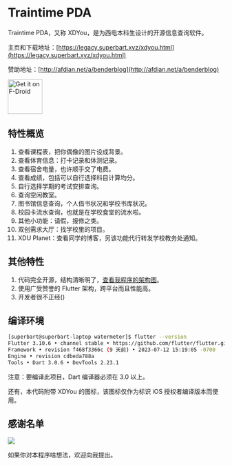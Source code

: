 # Traintime PDA

Traintime PDA，又称 XDYou，是为西电本科生设计的开源信息查询软件。

主页和下载地址：[https://legacy.superbart.xyz/xdyou.html](https://legacy.superbart.xyz/xdyou.html)

赞助地址：[http://afdian.net/a/benderblog](http://afdian.net/a/benderblog)

[<img src="https://fdroid.gitlab.io/artwork/badge/get-it-on.png"
    alt="Get it on F-Droid"
    height="80">](https://f-droid.org/packages/io.github.benderblog.traintime_pda)

## 特性概览

1. 查看课程表，把你偶像的图片设成背景。
2. 查看体育信息：打卡记录和体测记录。
3. 查看宿舍电量，也许顺手交了电费。
4. 查看成绩，包括可以自行选择科目计算均分。
5. 自行选择学期的考试安排查询。
6. 查询空闲教室。
7. 图书馆信息查询，个人借书状况和学校书库状况。
8. 校园卡流水查询，也就是在学校食堂的流水啦。
9. 其他小功能：请假，报修之类。
10. 双创需求大厅：找学校里的项目。
11. XDU Planet：查看同学的博客，另该功能代行转发学校教务处通知。

## 其他特性

1. 代码完全开源，结构清晰明了，[查看我程序的架构图](https://legacy.superbart.xyz/writing/XDYou%20SAD.html)。
2. 使用广受赞誉的 Flutter 架构，跨平台而且性能高。
3. 开发者很不正经()

## 编译环境

```bash
[superbart@superbart-laptop watermeter]$ flutter --version
Flutter 3.10.6 • channel stable • https://github.com/flutter/flutter.git
Framework • revision f468f3366c (9 天前) • 2023-07-12 15:19:05 -0700
Engine • revision cdbeda788a
Tools • Dart 3.0.6 • DevTools 2.23.1
```

注意：要编译此项目，Dart 编译器必须在 3.0 以上。

还有，本代码附带 XDYou 的图标，该图标仅作为标识 iOS 授权者编译版本而使用。

## 感谢名单

![](https://raw.githubusercontent.com/BenderBlog/watermeter/main/assets/Credit.jpg)

如果你对本程序啥想法，欢迎向我提出。
